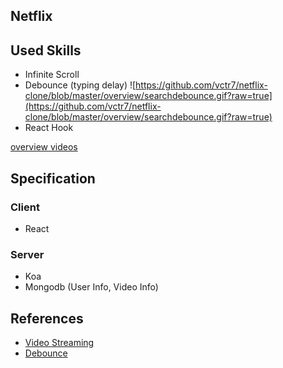 ## Netflix

## Used Skills
- Infinite Scroll
- Debounce (typing delay)
![https://github.com/vctr7/netflix-clone/blob/master/overview/searchdebounce.gif?raw=true](https://github.com/vctr7/netflix-clone/blob/master/overview/searchdebounce.gif?raw=true)
- React Hook

[overview videos](https://drive.google.com/drive/folders/167PenUAr3xdfL_ccGouGtlOtiNY3T6Rp)

## Specification

### Client
- React

### Server
- Koa
- Mongodb (User Info, Video Info)


## References
- [Video Streaming](https://dev.to/abdisalan_js/how-to-code-a-video-streaming-server-using-nodejs-2o0)
- [Debounce](https://ithub.tistory.com/319)
